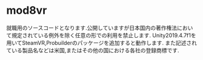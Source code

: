 # mod8vr
就職用のソースコードとなります.公開していますが日本国内の著作権法において規定されている例外を除く任意の形での利用を禁止します.
Unity2019.4.7f1を用いてSteamVR,Probuilderのパッケージを追加すると動作します.
また記述されている製品名などは米国,またはその他の国における各社の登録商標です.
